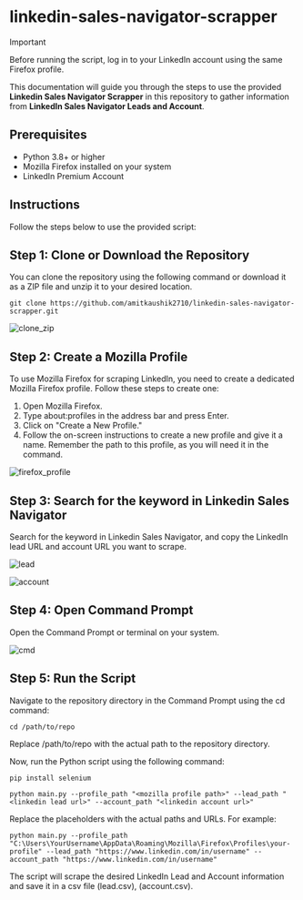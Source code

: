 # linkedin-sales-navigator-scrapper

> [!IMPORTANT]
> Before running the script, log in to your LinkedIn account using the same Firefox profile.

This documentation will guide you through the steps to use the provided **Linkedin Sales Navigator Scrapper** in this repository to gather information from **LinkedIn Sales Navigator Leads and Account**.

## Prerequisites
* Python 3.8+ or higher
* Mozilla Firefox installed on your system
* LinkedIn Premium Account

## Instructions
Follow the steps below to use the provided script:

## Step 1: Clone or Download the Repository
You can clone the repository using the following command or download it as a ZIP file and unzip it to your desired location.

```
git clone https://github.com/amitkaushik2710/linkedin-sales-navigator-scrapper.git
```

![clone_zip](https://github.com/amitkaushik2710/linkedin-sales-navigator-scrapper/assets/147363019/8beacf3f-03ed-4a85-8a82-d42877bce0ae)


## Step 2: Create a Mozilla Profile
To use Mozilla Firefox for scraping LinkedIn, you need to create a dedicated Mozilla Firefox profile. Follow these steps to create one:

1. Open Mozilla Firefox.
2. Type about:profiles in the address bar and press Enter.
3. Click on "Create a New Profile."
4. Follow the on-screen instructions to create a new profile and give it a name. Remember the path to this profile, as you will need it in the command.

![firefox_profile](https://github.com/amitkaushik2710/linkedin-sales-navigator-scrapper/assets/147363019/e46922b4-9e61-4474-b7a3-097b3cd1ebf6)


## Step 3: Search for the keyword in Linkedin Sales Navigator
Search for the keyword in Linkedin Sales Navigator, and copy the LinkedIn lead URL and account URL you want to scrape.

![lead](https://github.com/amitkaushik2710/linkedin-sales-navigator-scrapper/assets/147363019/e1975565-bc86-4fe9-9af2-08909e2e193e)

![account](https://github.com/amitkaushik2710/linkedin-sales-navigator-scrapper/assets/147363019/aa2830e0-9535-4210-80b3-1cc968ccd9f9)

## Step 4: Open Command Prompt
Open the Command Prompt or terminal on your system.

![cmd](https://github.com/amitkaushik2710/linkedin-sales-navigator-scrapper/assets/147363019/dc50ef09-6f77-42b6-b9f7-2504c214b4df)

## Step 5: Run the Script
Navigate to the repository directory in the Command Prompt using the cd command:
```
cd /path/to/repo
```
Replace /path/to/repo with the actual path to the repository directory.

Now, run the Python script using the following command:
```
pip install selenium
```
```
python main.py --profile_path "<mozilla profile path>" --lead_path "<linkedin lead url>" --account_path "<linkedin account url>"
```
Replace the placeholders with the actual paths and URLs. For example:
```
python main.py --profile_path "C:\Users\YourUsername\AppData\Roaming\Mozilla\Firefox\Profiles\your-profile" --lead_path "https://www.linkedin.com/in/username" --account_path "https://www.linkedin.com/in/username"
```

The script will scrape the desired LinkedIn Lead and Account information and save it in a csv file (lead.csv), (account.csv).


